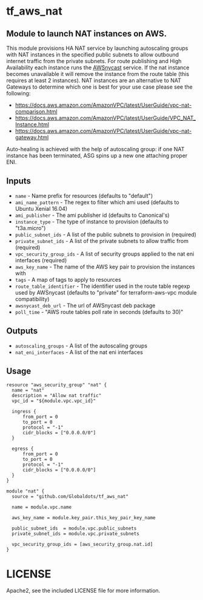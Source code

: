 # tf_aws_nat

## Module to launch NAT instances on AWS.

This module provisions HA NAT service by launching autoscaling groups with NAT instances in the specified public subnets to allow
outbound internet traffic from the private subnets. For route publishing and High Availability
each instance runs the [AWSnycast](https://github.com/bobtfish/AWSnycast) service. If the nat
instance becomes unavailable it will remove the instance from the route table (this requires
at least 2 instances). NAT instances are an alternative to NAT Gateways to determine which one
is best for your use case please see the following:

* https://docs.aws.amazon.com/AmazonVPC/latest/UserGuide/vpc-nat-comparison.html
* https://docs.aws.amazon.com/AmazonVPC/latest/UserGuide/VPC_NAT_Instance.html
* https://docs.aws.amazon.com/AmazonVPC/latest/UserGuide/vpc-nat-gateway.html

Auto-healing is achieved with the help of autoscaling group: if one NAT instance has been terminated,
ASG spins up a new one attaching proper ENI. 

## Inputs
    
  * `name` - Name prefix for resources (defaults to "default")
  * `ami_name_pattern` - The regex to filter which ami used (defaults to Ubuntu Xenial 16.04)
  * `ami_publisher` - The ami publisher id (defaults to Canonical's)
  * `instance_type` - The type of instance to provision (defaults to "t3a.micro")
  * `public_subnet_ids` - A list of the public subnets to provision in (required)
  * `private_subnet_ids` - A list of the private subnets to allow traffic from (required)
  * `vpc_security_group_ids` - A list of security groups applied to the nat eni interfaces (required)
  * `aws_key_name` - The name of the AWS key pair to provision the instances with
  * `tags` - A map of tags to apply to resources
  * `route_table_identifier` - The identifier used in the route table regexp used by AWSnycast (defaults to "private" for  terraform-aws-vpc module compatibility)
  * `awsnycast_deb_url` - The url of AWSnycast deb package
  * `poll_time` -  "AWS route tables poll rate in seconds (defaults to 30)"

## Outputs

  * `autoscaling_groups` - A list of the autoscaling groups
  * `nat_eni_interfaces` - A list of the nat eni interfaces

## Usage
```hcl
resource "aws_security_group" "nat" {
  name = "nat"
  description = "Allow nat traffic"
  vpc_id = "${module.vpc.vpc_id}"

  ingress {
      from_port = 0
      to_port = 0
      protocol = "-1"
      cidr_blocks = ["0.0.0.0/0"]
  }

  egress {
      from_port = 0
      to_port = 0
      protocol = "-1"
      cidr_blocks = ["0.0.0.0/0"]
  }
}

module "nat" {
  source = "github.com/Globaldots/tf_aws_nat"

  name = module.vpc.name

  aws_key_name = module.key_pair.this_key_pair_key_name

  public_subnet_ids  = module.vpc.public_subnets
  private_subnet_ids = module.vpc.private_subnets

  vpc_security_group_ids = [aws_security_group.nat.id]
}

```

# LICENSE

Apache2, see the included LICENSE file for more information.
